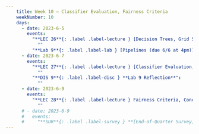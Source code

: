```yaml
---
    title: Week 10 – Classifier Evaluation, Fairness Criteria
    weekNumber: 10
    days:
      - date: 2023-6-5
        events:
          "**LEC 26**{: .label .label-lecture } [Decision Trees, Grid Search, Multicollinearity](resources/lectures/lec26/lec26.html)":     
            "" 
          "**Lab 9**{: .label .label-lab } [Pipelines (due 6/6 at 4pm)](https://github.com/dsc-courses/dsc80-2023-sp/blob/main/labs/09-sklearn/lab.ipynb)":
      - date: 2023-6-7
        events:
          "**LEC 27**{: .label .label-lecture } [Classifier Evaluation, Fairness Criteria](resources/lectures/lec27/lec27.html)":
            ""
          "**DIS 9**{: .label .label-disc } **Lab 9 Reflection**":
            ""
      - date: 2023-6-9
        events:
          "**LEC 28**{: .label .label-lecture } Fairness Criteria, Conclusion":
            ""
      # - date: 2023-6-9
      #   events:
      #     "**SUR**{: .label .label-survey } **[End-of-Quarter Survey](https://docs.google.com/forms/d/e/1FAIpQLSffA3AK7HDGq5HX5hENTKUPE-Z_8W9CXR-eTOp5yT39qd8A9A/viewform) + [CAPEs](https://cape.ucsd.edu) (due 3/18 at 8AM)**":
---
```

